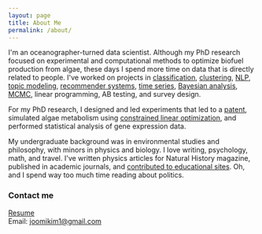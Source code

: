 ```yaml
---
layout: page
title: About Me
permalink: /about/
---
```


I'm an oceanographer-turned data scientist. Although my PhD research focused on experimental and computational methods to optimize biofuel production from algae, these days I spend more time on data that is directly related to people. I've worked on projects in [classification](https://joomik.github.io/waterpumps/), [clustering](https://joomik.github.io/cluster/), [NLP](https://github.com/JoomiK/Trump_Clinton_Tweets/blob/master/Trump_Clinton_tweets.ipynb), [topic modeling](http://partypoll.co/topics), [recommender systems](https://github.com/JoomiK/WineDrinkers/blob/master/winedrinkers/WineDrinkers2.ipynb), [time series](https://joomik.github.io/robberies/), [Bayesian analysis](https://joomik.github.io/abtesting/), [MCMC](https://joomik.github.io/abtesting/), linear programming, AB testing, and survey design.

For my PhD research, I designed and led experiments that led to a [patent](http://patents.justia.com/patent/20140303386), simulated algae metabolism using [constrained linear optimization](http://onlinelibrary.wiley.com/doi/10.1111/tpj.13081/abstract), and performed statistical analysis of gene expression data. 

My undergraduate background was in environmental studies and philosophy, with minors in physics and biology. I love writing, psychology, math, and travel.  I've written physics articles for Natural History magazine, published in academic journals, and [contributed to educational sites](https://ivyed.net/engaging-girls-in-stem/). Oh, and I spend way too much time reading about politics. 


### Contact me
[Resume](https://www.docdroid.net/2oGrbNi/joomi-kim-resume.pdf.html)  
Email: [joomikim1@gmail.com](mailto:joomikim1@gmail.com)  
